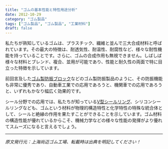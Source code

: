 ```yaml
---
title: "ゴムの基本性能と特性用途分析"
date: 2012-10-29
category: "ゴム製品"
tags: ["ゴム製品", "ゴム製品", "工業材料"]
draft: false
---
```


私たちが熟知しているゴムは、プラスチック、繊維と並んで三大合成材料と呼ばれています。その最大の特徴は、耐透気性、耐温性、耐腐性など、様々な耐性機能を持っていることです。さらに、ゴムの合成作用も無視できません。しばしば様々な材料とブレンド、複合、並用が可能であり、性能と耐久性の両面で特に目立った特徴を示しています。

前回言及した[ゴム製防振ブロック](http://www.smpolymer.com/)などのゴム製防振製品のように、その防振機能も非常に優秀であり、自動車工業での応用であろうと、機関車での応用であろうと、いずれもかなり幅広く効果的です。

シール分野での応用では、私たちが知っている[V型シールリング](http://www.smpolymer.com/)、シリコンシールリングなども、ゴムという材料が物理的構造特性と化学特性の特殊な統合体として、シールと絶縁の作用を果たすことができることを示しています。ゴム材料の構造性能が優れているからこそ、機械力学などの様々な性能の発揮がより優れてスムーズになると言えるでしょう。

---

*原文発行元：上海尚迈ゴム工場、転載時は出典を明記してください！*